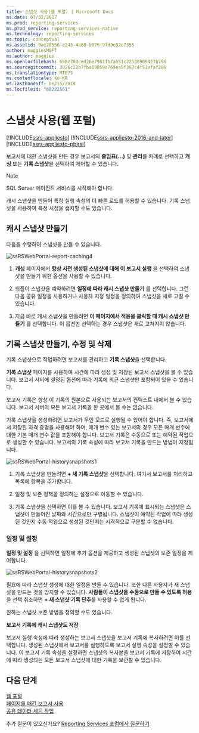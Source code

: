 ```yaml
---
title: 스냅샷 사용(웹 포털) | Microsoft Docs
ms.date: 07/02/2017
ms.prod: reporting-services
ms.prod_service: reporting-services-native
ms.technology: reporting-services
ms.topic: conceptual
ms.assetid: 9ae20556-e243-4a60-b076-9fd9e82c7355
author: maggiesMSFT
ms.author: maggies
ms.openlocfilehash: 698c78dced26e7981fb7a651c22530909427b796
ms.sourcegitcommit: 3026c22b7fba19059a769ea5f367c4f51efaf286
ms.translationtype: MTE75
ms.contentlocale: ko-KR
ms.lasthandoff: 06/15/2019
ms.locfileid: "68222561"
---
```

# <a name="working-with-snapshots-web-portal"></a>스냅샷 사용(웹 포털)

[!INCLUDE[ssrs-appliesto](../includes/ssrs-appliesto.md)] [!INCLUDE[ssrs-appliesto-2016-and-later](../includes/ssrs-appliesto-2016-and-later.md)] [!INCLUDE[ssrs-appliesto-pbirsi](../includes/ssrs-appliesto-pbirs.md)]

보고서에 대한 스냅샷을 만든 경우 보고서의 **줄임표(...)** 및 **관리**를 차례로 선택하고 **캐싱** 또는 **기록 스냅샷**을 선택하여 제어할 수 있습니다.  
  
> [!NOTE]
> SQL Server 에이전트 서비스를 시작해야 합니다.  
   
캐시 스냅샷을 만들어 특정 실행 속성의 더 빠른 로드를 허용할 수 있습니다. 기록 스냅샷을 사용하여 특정 시점을 캡처할 수도 있습니다.  
  
## <a name="creating-a-cache-snapshot"></a>캐시 스냅샷 만들기  
  
다음을 수행하여 스냅샷을 만들 수 있습니다.  
  
![ssRSWebPortal-report-caching4](../reporting-services/media/ssrswebportal-report-caching4.png)  
  
1.  **캐싱** 페이지에서 **항상 사전 생성된 스냅샷에 대해 이 보고서 실행** 을 선택하여 스냅샷을 만들기 위한 옵션을 사용할 수 있습니다.  
  
2.  되풀이 스냅샷을 예약하려면 **일정에 따라 캐시 스냅샷 만들기** 를 선택합니다. 그런 다음 공유 일정을 사용하거나 사용자 지정 일정을 정의하여 스냅샷을 새로 고칠 수 있습니다.  
  
3.  지금 바로 캐시 스냅샷을 만들려면 **이 페이지에서 적용을 클릭할 때 캐시 스냅샷 만들기** 를 선택합니다. 이 옵션만 선택하는 경우 스냅샷은 새로 고쳐지지 않습니다.  
  
## <a name="create-modify-and-delete-history-snapshots"></a>기록 스냅샷 만들기, 수정 및 삭제  
  
기록 스냅샷으로 작업하려면 보고서를 관리하고 **기록 스냅샷**을 선택합니다.  
  
**기록 스냅샷** 페이지를 사용하여 시간에 따라 생성 및 저장된 보고서 스냅샷을 볼 수 있습니다. 보고서 서버에 설정된 옵션에 따라 기록에 최근 스냅샷만 포함되어 있을 수 있습니다.  
  
보고서 기록은 항상 이 기록의 원본으로 사용되는 보고서의 컨텍스트 내에서 볼 수 있습니다. 보고서 서버의 모든 보고서 기록을 한 곳에서 볼 수는 없습니다.  
  
기록 스냅샷을 생성하려면 보고서가 무인 모드로 실행될 수 있어야 합니다. 즉, 보고서에서 저장된 자격 증명을 사용해야 하며, 매개 변수 있는 보고서의 경우 모든 매개 변수에 대한 기본 매개 변수 값을 포함해야 합니다. 보고서 기록은 수동으로 또는 예약된 작업으로 생성할 수 있습니다. 보고서의 기록 속성에 따라 보고서 기록을 만드는 방법이 지정됩니다.  
  
![ssRSWebPortal-historysnapshots1](../reporting-services/media/ssrswebportal-historysnapshots1.png)  
   
1.  기록 스냅샷을 만들려면 **+ 새 기록 스냅샷**을 선택합니다. 여기서 보고서를 처리하고 목록에 항목을 추가합니다.  
  
2.  일정 및 보존 정책을 정의하는 설정으로 이동할 수 있습니다.  
  
3.  기록 스냅샷을 선택하면 이를 볼 수 있습니다. 보고서 기록에 표시되는 스냅샷은 스냅샷이 만들어진 날짜와 시간으로만 구별됩니다. 스냅샷이 예약된 작업에 따라 생성된 것인지 수동 작업으로 생성된 것인지는 시각적으로 구분할 수 없습니다.  
  
### <a name="schedule-and-settings"></a>일정 및 설정  
  
**일정 및 설정** 을 선택하면 일정에 추가 옵션을 제공하고 생성된 스냅샷의 보존 일정을 제어합니다.  
  
![ssRSWebPortal-historysnapshots2](../reporting-services/media/ssrswebportal-historysnapshots2.png)  
   
필요에 따라 스냅샷 생성에 대한 일정을 만들 수 있습니다. 또한 다른 사용자가 새 스냅샷을 만드는 것을 방지할 수 있습니다. **사람들이 스냅샷을 수동으로 만들 수 있도록 허용** 을 선택 취소하면 **+ 새 스냅샷 기록 단추**를 사용할 수 없게 됩니다.  
  
원하는 스냅샷 보존 방법을 정의할 수도 있습니다.  
  
**보고서 기록에 캐시 스냅샷도 저장**  
  
보고서 실행 속성에 따라 생성하는 보고서 스냅샷을 보고서 기록에 복사하려면 이를 선택합니다. 생성된 스냅샷에서 보고서를 실행하도록 보고서 실행 속성을 설정할 수 있습니다. 이 보고서 기록 속성을 설정하면 스냅샷의 복사본을 보고서 기록에 저장하여 시간에 따라 생성되는 모든 보고서 스냅샷에 대한 기록을 보관할 수 있습니다.

## <a name="next-steps"></a>다음 단계

[웹 포털](../reporting-services/web-portal-ssrs-native-mode.md)  
[페이지를 매긴 보고서 사용](working-with-paginated-reports-web-portal.md)  
[공유 데이터 세트 작업](../reporting-services/work-with-shared-datasets-web-portal.md)

추가 질문이 있으신가요? [Reporting Services 포럼에서 질문하기](https://go.microsoft.com/fwlink/?LinkId=620231)
